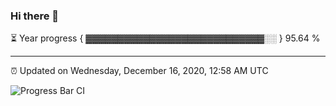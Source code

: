 ### Hi there 👋

⏳ Year progress { ▓▓▓▓▓▓▓▓▓▓▓▓▓▓▓▓▓▓▓▓▓▓▓▓▓▓▓▓░░ } 95.64 %

---

⏰ Updated on Wednesday, December 16, 2020, 12:58 AM UTC

![Progress Bar CI](https://github.com/arthurbuhl/arthurbuhl/workflows/Progress%20Bar%20CI/badge.svg)
